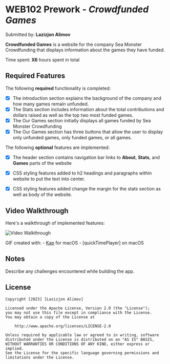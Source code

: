 # WEB102 Prework - *Crowdfunded Games*

Submitted by: **Lazizjon Alimov**

**Crowdfunded Games** is a website for the company Sea Monster Crowdfunding that displays information about the games they have funded.

Time spent: **X6** hours spent in total

## Required Features

The following **required** functionality is completed:

* [X] The introduction section explains the background of the company and how many games remain unfunded.
* [X] The Stats section includes information about the total contributions and dollars raised as well as the top two most funded games.
* [X] The Our Games section initially displays all games funded by Sea Monster Crowdfunding
* [X] The Our Games section has three buttons that allow the user to display only unfunded games, only funded games, or all games.

The following **optional** features are implemented:

* [X] The header section contains navigation bar links to **About**, **Stats**, and **Games** parts of the website
* [X] CSS styling features added to h2 headings and paragraphs within website to put the text into center. 
* [X] CSS styling features added change the margin for the stats section as well as body of the website. 


## Video Walkthrough

Here's a walkthrough of implemented features:

<img src='./assets/app_walkthrough.gif' title='Video Walkthrough' width='' alt='Video Walkthrough' />

<!-- Replace this with whatever GIF tool you used! -->
GIF created with: 
    - [Kap](https://getkap.co/) for macOS
    - [quickTimePlayer] on macOS


## Notes

Describe any challenges encountered while building the app.

## License

    Copyright [2023] [Lazizjon Alimov]

    Licensed under the Apache License, Version 2.0 (the "License");
    you may not use this file except in compliance with the License.
    You may obtain a copy of the License at

        http://www.apache.org/licenses/LICENSE-2.0

    Unless required by applicable law or agreed to in writing, software
    distributed under the License is distributed on an "AS IS" BASIS,
    WITHOUT WARRANTIES OR CONDITIONS OF ANY KIND, either express or implied.
    See the License for the specific language governing permissions and
    limitations under the License.
